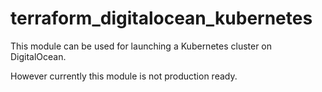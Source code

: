 # terraform_digitalocean_kubernetes

This module can be used for launching a Kubernetes cluster on DigitalOcean.

However currently this module is not production ready.
